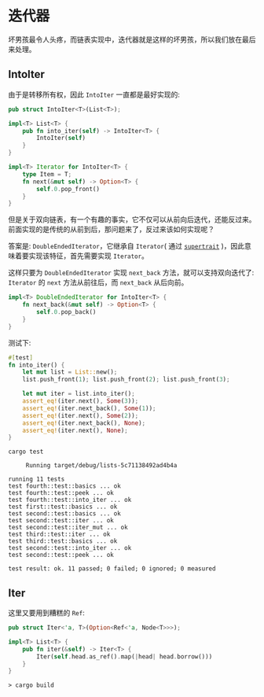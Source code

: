 # 迭代器
坏男孩最令人头疼，而链表实现中，迭代器就是这样的坏男孩，所以我们放在最后来处理。

## IntoIter
由于是转移所有权，因此 `IntoIter` 一直都是最好实现的:
```rust
pub struct IntoIter<T>(List<T>);

impl<T> List<T> {
    pub fn into_iter(self) -> IntoIter<T> {
        IntoIter(self)
    }
}

impl<T> Iterator for IntoIter<T> {
    type Item = T;
    fn next(&mut self) -> Option<T> {
        self.0.pop_front()
    }
}
```

但是关于双向链表，有一个有趣的事实，它不仅可以从前向后迭代，还能反过来。前面实现的是传统的从前到后，那问题来了，反过来该如何实现呢？

答案是: `DoubleEndedIterator`，它继承自 `Iterator`( 通过 [`supertrait`](https://course.rs/basic/trait/advance-trait.html?highlight=supertrait#特征定义中的特征约束) )，因此意味着要实现该特征，首先需要实现 `Iterator`。

这样只要为 `DoubleEndedIterator` 实现 `next_back` 方法，就可以支持双向迭代了: `Iterator` 的 `next` 方法从前往后，而 `next_back` 从后向前。

```rust
impl<T> DoubleEndedIterator for IntoIter<T> {
    fn next_back(&mut self) -> Option<T> {
        self.0.pop_back()
    }
}
```

测试下:
```rust
#[test]
fn into_iter() {
    let mut list = List::new();
    list.push_front(1); list.push_front(2); list.push_front(3);

    let mut iter = list.into_iter();
    assert_eq!(iter.next(), Some(3));
    assert_eq!(iter.next_back(), Some(1));
    assert_eq!(iter.next(), Some(2));
    assert_eq!(iter.next_back(), None);
    assert_eq!(iter.next(), None);
}
```

```shell
cargo test

     Running target/debug/lists-5c71138492ad4b4a

running 11 tests
test fourth::test::basics ... ok
test fourth::test::peek ... ok
test fourth::test::into_iter ... ok
test first::test::basics ... ok
test second::test::basics ... ok
test second::test::iter ... ok
test second::test::iter_mut ... ok
test third::test::iter ... ok
test third::test::basics ... ok
test second::test::into_iter ... ok
test second::test::peek ... ok

test result: ok. 11 passed; 0 failed; 0 ignored; 0 measured
```

## Iter
这里又要用到糟糕的 `Ref`:
```rust
pub struct Iter<'a, T>(Option<Ref<'a, Node<T>>>);

impl<T> List<T> {
    pub fn iter(&self) -> Iter<T> {
        Iter(self.head.as_ref().map(|head| head.borrow()))
    }
}
```

```shell
> cargo build
```

